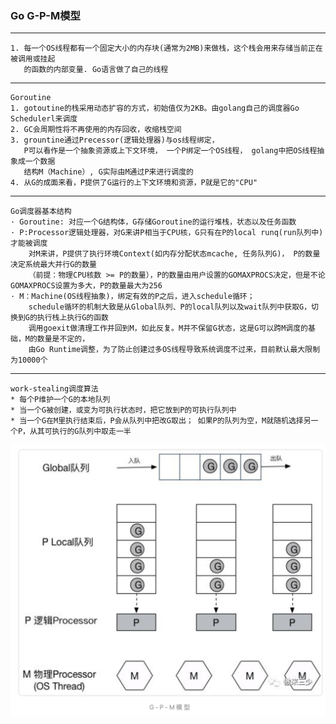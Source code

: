 ### Go G-P-M模型

----
    1. 每一个OS线程都有一个固定大小的内存块(通常为2MB)来做栈，这个栈会用来存储当前正在被调用或挂起
       的函数的内部变量. Go语言做了自己的线程
   
----
    Goroutine
    1. gotoutine的栈采用动态扩容的方式，初始值仅为2KB。由golang自己的调度器Go Schedulerl来调度
    2. GC会周期性将不再使用的内存回收，收缩栈空间
    3. grountine通过Precessor(逻辑处理器)与os线程绑定， 
       P可以看作是一个抽象资源或上下文环境， 一个P绑定一个OS线程， golang中把OS线程抽象成一个数据
       结构M（Machine）, G实际由M通过P来进行调度的
    4. 从G的成面来看，P提供了G运行的上下文环境和资源，P就是它的"CPU"
    
----
    Go调度器基本结构
    · Goroutine: 对应一个G结构体，G存储Goroutine的运行堆栈，状态以及任务函数
    · P:Processor逻辑处理器，对G来讲P相当于CPU核，G只有在P的local runq(run队列中)才能被调度
        对M来讲，P提供了执行环境Context(如内存分配状态mcache, 任务队列G)， P的数量决定系统最大并行G的数量
        （前提：物理CPU核数 >= P的数量），P的数量由用户设置的GOMAXPROCS决定，但是不论GOMAXPROCS设置为多大，P的数量最大为256
    · M：Machine(OS线程抽象)，绑定有效的P之后，进入schedule循环；
        schedule循环的机制大致是从Global队列、P的local队列以及wait队列中获取G，切换到G的执行栈上执行G的函数
        调用goexit做清理工作并回到M，如此反复。M并不保留G状态，这是G可以跨M调度的基础，M的数量是不定的，
        由Go Runtime调整，为了防止创建过多OS线程导致系统调度不过来，目前默认最大限制为10000个
        
----
    work-stealing调度算法
    * 每个P维护一个G的本地队列
    * 当一个G被创建，或变为可执行状态时，把它放到P的可执行队列中
    * 当一个G在M里执行结束后，P会从队列中把改G取出； 如果P的队列为空，M就随机选择另一个P，从其可执行的G队列中取走一半
![](../img/GPM.png)
